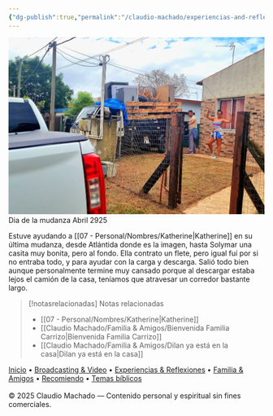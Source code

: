```yaml
---
{"dg-publish":true,"permalink":"/claudio-machado/experiencias-and-reflexiones/mudanza-de-katherine/","title":"Mudanza de Katherine","tags":["Amistad"]}
---
```


<div class="bloque-imagen">
  <img src="https://raw.githubusercontent.com/1210CM/Media-imagen-video/refs/heads/main/img/imagenes_destacadas/20250409_mudanza_katherine.jpg" alt="Descripción de la imagen" style="max-width: 100%; height: auto;">
  <span class="pie-foto">Dia de la mudanza Abril 2925</span>
</div>

Estuve ayudando a [[07 - Personal/Nombres/Katherine\|Katherine]] en su última mudanza, desde Atlántida donde es la imagen, hasta Solymar una casita muy bonita, pero al fondo. Ella contrato un flete, pero igual fuí por si no entraba todo, y para ayudar con la carga y descarga. Salió todo bien aunque personalmente termine muy cansado porque al descargar estaba lejos el camión de la casa, teníamos que  atravesar un corredor bastante largo. 




> [!notasrelacionadas] Notas relacionadas
> - [[07 - Personal/Nombres/Katherine\|Katherine]]
> - [[Claudio Machado/Familia & Amigos/Bienvenida Familia Carrizo\|Bienvenida Familia Carrizo]]
> - [[Claudio Machado/Familia & Amigos/Dilan ya está en la casa\|Dilan ya está en la casa]]

<div class="pie-simple">
  <a href="https://mis-apuntes-psi.vercel.app/">Inicio</a> •
  <a href="https://mis-apuntes-psi.vercel.app/claudio-machado/brodcasting-and-videos/principial-brodcasting-and-video/">Broadcasting & Video</a> •
  <a href="https://mis-apuntes-psi.vercel.app/claudio-machado/experiencias-and-reflexiones/experiencias-and-reflexiones/">Experiencias & Reflexiones</a> •
  <a href="https://mis-apuntes-psi.vercel.app/claudio-machado/familia-and-amigos/familia-and-amigos/">Familia & Amigos</a> •
  <a href="https://mis-apuntes-psi.vercel.app/claudio-machado/recomendaciones/recomiendo/">Recomiendo</a> •
  <a href="https://mis-apuntes-psi.vercel.app/claudio-machado/temas-biblicos/temas-biblicos/">Temas bíblicos</a>
  <br><br>
  <span class="legal">© 2025 Claudio Machado — Contenido personal y espiritual sin fines comerciales.</span>
</div>
